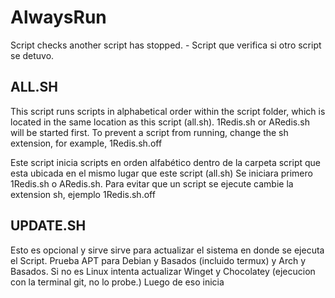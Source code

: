 # AlwaysRun
Script checks another script has stopped. - Script que verifica si otro script se detuvo.

## ALL.SH
This script runs scripts in alphabetical order within the script folder, which is located in the same location as this script (all.sh).
1Redis.sh or ARedis.sh will be started first. To prevent a script from running, change the sh extension, for example, 1Redis.sh.off

Este script inicia scripts en orden alfabético dentro de la carpeta script que esta ubicada en el mismo lugar que este script (all.sh)
Se iniciara primero 1Redis.sh o ARedis.sh. Para evitar que un script se ejecute cambie la extension sh, ejemplo 1Redis.sh.off 

## UPDATE.SH


Esto es opcional y sirve sirve para actualizar el sistema en donde se ejecuta el Script. Prueba APT para Debian y Basados (incluido termux) y Arch y Basados. Si no es Linux intenta actualizar Winget y Chocolatey (ejecucion con la terminal git, no lo probe.)
Luego de eso inicia
